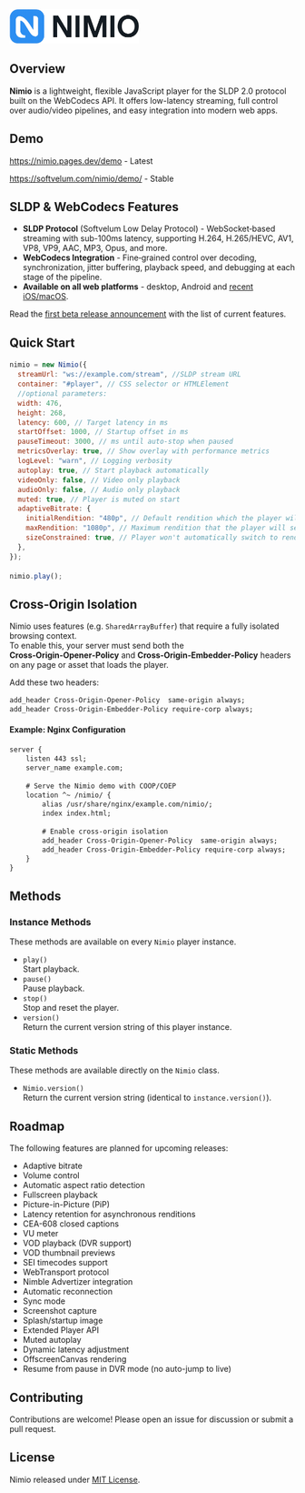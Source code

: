 <img src="public/nimio-logo.png" alt="Nimio Logo" height="60"/>

## Overview

**Nimio** is a lightweight, flexible JavaScript player for the SLDP 2.0 protocol built on the WebCodecs API. It offers low-latency streaming, full control over audio/video pipelines, and easy integration into modern web apps.

## Demo

https://nimio.pages.dev/demo - Latest

https://softvelum.com/nimio/demo/ - Stable

## SLDP & WebCodecs Features

- **SLDP Protocol** (Softvelum Low Delay Protocol) - WebSocket‑based streaming with sub-100ms latency, supporting H.264, H.265/HEVC, AV1, VP8, VP9, AAC, MP3, Opus, and more.
- **WebCodecs Integration** - Fine‑grained control over decoding, synchronization, jitter buffering, playback speed, and debugging at each stage of the pipeline.
- **Available on all web platforms** - desktop, Android and [recent iOS/macOS](https://softvelum.com/2025/09/nimio-safari-ios-macos-26/).

Read the [first beta release announcement](https://softvelum.com/2025/05/introducing-nimio-nextgen-player/) with the list of current features.

## Quick Start

```javascript
nimio = new Nimio({
  streamUrl: "ws://example.com/stream", //SLDP stream URL
  container: "#player", // CSS selector or HTMLElement
  //optional parameters:
  width: 476,
  height: 268,
  latency: 600, // Target latency in ms
  startOffset: 1000, // Startup offset in ms
  pauseTimeout: 3000, // ms until auto-stop when paused
  metricsOverlay: true, // Show overlay with performance metrics
  logLevel: "warn", // Logging verbosity
  autoplay: true, // Start playback automatically
  videoOnly: false, // Video only playback
  audioOnly: false, // Audio only playback
  muted: true, // Player is muted on start
  adaptiveBitrate: {
    initialRendition: "480p", // Default rendition which the player will set on start
    maxRendition: "1080p", // Maximum rendition that the player will set automatically
    sizeConstrained: true, // Player won't automatically switch to renditions which dimensions exceed the actual player size more then 5%
  },
});

nimio.play();
```

## Cross‑Origin Isolation

Nimio uses features (e.g. `SharedArrayBuffer`) that require a fully isolated browsing context.  
To enable this, your server must send both the **Cross‑Origin‑Opener‑Policy** and **Cross‑Origin‑Embedder‑Policy** headers on any page or asset that loads the player.

Add these two headers:

```nginx
add_header Cross-Origin-Opener-Policy  same-origin always;
add_header Cross-Origin-Embedder-Policy require-corp always;
```

#### Example: Nginx Configuration

```nginx
server {
    listen 443 ssl;
    server_name example.com;

    # Serve the Nimio demo with COOP/COEP
    location ^~ /nimio/ {
        alias /usr/share/nginx/example.com/nimio/;
        index index.html;

        # Enable cross‑origin isolation
        add_header Cross-Origin-Opener-Policy  same-origin always;
        add_header Cross-Origin-Embedder-Policy require-corp always;
    }
}
```

## Methods

### Instance Methods

These methods are available on every `Nimio` player instance.

- `play()`  
  Start playback.
- `pause()`  
  Pause playback.
- `stop()`  
  Stop and reset the player.
- `version()`  
  Return the current version string of this player instance.

### Static Methods

These methods are available directly on the `Nimio` class.

- `Nimio.version()`  
  Return the current version string (identical to `instance.version()`).

## Roadmap

The following features are planned for upcoming releases:

- Adaptive bitrate
- Volume control
- Automatic aspect ratio detection
- Fullscreen playback
- Picture-in-Picture (PiP)
- Latency retention for asynchronous renditions
- CEA-608 closed captions
- VU meter
- VOD playback (DVR support)
- VOD thumbnail previews
- SEI timecodes support
- WebTransport protocol
- Nimble Advertizer integration
- Automatic reconnection
- Sync mode
- Screenshot capture
- Splash/startup image
- Extended Player API
- Muted autoplay
- Dynamic latency adjustment
- OffscreenCanvas rendering
- Resume from pause in DVR mode (no auto-jump to live)

## Contributing

Contributions are welcome! Please open an issue for discussion or submit a pull request.

## License

Nimio released under [MIT License](https://github.com/Softvelum/nimio/blob/main/LICENSE).
